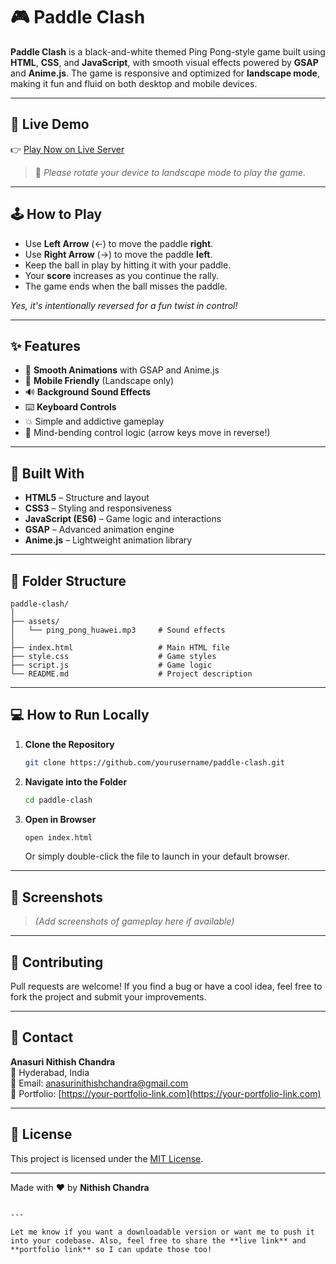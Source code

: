 # 🎮 Paddle Clash

**Paddle Clash** is a black-and-white themed Ping Pong-style game built using **HTML**, **CSS**, and **JavaScript**, with smooth visual effects powered by **GSAP** and **Anime.js**. The game is responsive and optimized for **landscape mode**, making it fun and fluid on both desktop and mobile devices.

---

## 🚀 Live Demo

👉 [Play Now on Live Server]([https://your-live-server-link.com](https://nithishchandraanasuri.github.io/Paddle-Clash/))

> 🔁 *Please rotate your device to landscape mode to play the game.*

---

## 🕹️ How to Play

- Use **Left Arrow** (←) to move the paddle **right**.
- Use **Right Arrow** (→) to move the paddle **left**.
- Keep the ball in play by hitting it with your paddle.
- Your **score** increases as you continue the rally.
- The game ends when the ball misses the paddle.

*Yes, it's intentionally reversed for a fun twist in control!*

---

## ✨ Features

- 🎨 **Smooth Animations** with GSAP and Anime.js
- 📱 **Mobile Friendly** (Landscape only)
- 🔊 **Background Sound Effects**
- ⌨️ **Keyboard Controls**
- 💥 Simple and addictive gameplay
- 🧠 Mind-bending control logic (arrow keys move in reverse!)

---

## 🧰 Built With

- **HTML5** – Structure and layout
- **CSS3** – Styling and responsiveness
- **JavaScript (ES6)** – Game logic and interactions
- **GSAP** – Advanced animation engine
- **Anime.js** – Lightweight animation library

---

## 📂 Folder Structure

```
paddle-clash/
│
├── assets/
│   └── ping_pong_huawei.mp3     # Sound effects
│
├── index.html                   # Main HTML file
├── style.css                    # Game styles
├── script.js                    # Game logic
└── README.md                    # Project description
```

---

## 💻 How to Run Locally

1. **Clone the Repository**
   ```bash
   git clone https://github.com/yourusername/paddle-clash.git
   ```

2. **Navigate into the Folder**
   ```bash
   cd paddle-clash
   ```

3. **Open in Browser**
   ```bash
   open index.html
   ```
   Or simply double-click the file to launch in your default browser.

---

## 📸 Screenshots

> *(Add screenshots of gameplay here if available)*

---

## 🤝 Contributing

Pull requests are welcome! If you find a bug or have a cool idea, feel free to fork the project and submit your improvements.

---

## 📧 Contact

**Anasuri Nithish Chandra**  
📍 Hyderabad, India  
📧 Email: [anasurinithishchandra@gmail.com](mailto:anasurinithishchandra@gmail.com)  
🔗 Portfolio: [https://your-portfolio-link.com](https://your-portfolio-link.com)

---

## 📄 License

This project is licensed under the [MIT License](https://opensource.org/licenses/MIT).

---

Made with ❤️ by **Nithish Chandra**
```

---

Let me know if you want a downloadable version or want me to push it into your codebase. Also, feel free to share the **live link** and **portfolio link** so I can update those too!
